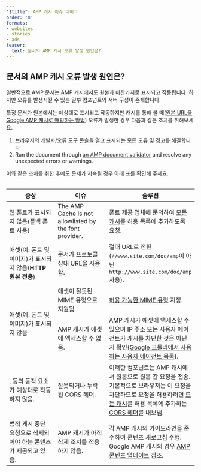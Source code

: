 ```yaml
---
"$title": AMP 캐시 이슈 디버그
order: '8'
formats:
- websites
- stories
- ads
teaser:
  text: 문서의 AMP 캐시 오류 발생 원인은?
---
```


<!--
This file is imported from https://github.com/ampproject/amphtml/blob/master/spec/amp-cache-debugging.md.
Please do not change this file.
If you have found a bug or an issue please
have a look and request a pull request there.
-->

## 문서의 AMP 캐시 오류 발생 원인은? <a name="why-is-my-doc-broken-on-an-amp-cache"></a>

일반적으로 AMP 문서는 AMP 캐시에서도 원본과 마찬가지로 표시되고 작동됩니다. 하지만 오류를 발생시킬 수 있는 일부 컴포넌트와 서버 구성이 존재합니다.

특정 문서가 원본에서는 예상대로 표시되고 작동하지만 캐시를 통해 볼 때([원본 URL을 Google AMP 캐시로 매핑하는 방법](https://developers.google.com/amp/cache/overview#amp-cache-url-format)) 오류가 발생한 경우 다음과 같은 조치를 취해보세요.

1. 브라우저의 개발자/오류 도구 콘솔을 열고 표시되는 모든 오류 및 경고를 해결합니다
2. Run the document through [an AMP document validator](https://search.google.com/test/amp) and resolve any unexpected errors or warnings.

이와 같은 조치를 취한 후에도 문제가 지속될 경우 아래 표를 확인해 주세요.

<table>
<table>
  <thead>
    <tr>
      <th width="30%">증상</th>
      <th width="30%">이슈</th>
      <th width="40%">솔루션</th>
    </tr>
  </thead>
  <tbody>
    <tr>
      <td>웹 폰트가 표시되지 않음(폴백 폰트 사용)</td>
      <td>The AMP Cache is not allowlisted by the font provider.</td>
      <td>폰트 제공 업체에 문의하여 <a href="https://amp.dev/documentation/guides-and-tutorials/learn/amp-caches-and-cors/amp-cors-requests#cors-security-in-amp">모든 캐시</a>를 허용 목록에 추가하도록 요청.</td>
    </tr>
    <tr>
      <td>애셋(예: 폰트 및 이미지)가 표시되지 않음(<strong>HTTP 원본 전용</strong>)</td>
      <td>문서가 프로토콜 상대 URL을 사용함.</td>
      <td>절대 URL로 전환(<code>//www.site.com/doc/amp</code>이 아닌 <code>http://www.site.com/doc/amp</code> 사용).</td>
    </tr>
    <tr>
      <td rowspan="2">애셋(예: 폰트 및 이미지)가 표시되지 않음</td>
      <td>애셋이 잘못된 MIME 유형으로 지원됨.</td>
      <td> <a href="https://github.com/ampproject/amphtml/blob/master/spec/amp-cache-guidelines.md#guidelines-accepted-mime-types">허용 가능한 MIME 유형</a> 지정.</td>
    </tr>
    <tr>
      <td>AMP 캐시가 애셋에 액세스할 수 없음.</td>
      <td>AMP 캐시가 애셋에 액세스할 수 있으며 IP 주소 또는 사용자 에이전트가 캐시를 차단한 것은 아닌지 확인(<a href="https://support.google.com/webmasters/answer/1061943?hl=en">Google 크롤러에서 사용하는 사용자 에이전트 목록</a>).</td>
    </tr>
    <tr>
      <td> <code><amp-form></amp-form></code>, <code><amp-list></amp-list></code> 등의 동적 요소가 예상대로 작동하지 않음.</td>
      <td>잘못되거나 누락된 CORS 헤더.</td>
      <td>이러한 컴포넌트는 AMP 캐시에서 원본으로 원본 간 요청을 전송. 기본적으로 브라우저는 이 요청을 차단하므로 요청을 허용하려면 <a href="https://amp.dev/documentation/guides-and-tutorials/amp-cors-requests.html">모든 캐시</a>를 허용 목록에 추가하는 <a href="https://developer.mozilla.org/en-US/docs/Web/HTTP/Access_control_CORS">CORS 헤더</a>를 내보냄.</td>
    </tr>
    <tr>
      <td>법적 게시 중단 요청으로 삭제되어야 하는 콘텐츠가 제공되고 있음.</td>
      <td>AMP 캐시가 아직 삭제 조치를 적용하지 않음.</td>
      <td>각 AMP 캐시의 가이드라인을 준수하여 콘텐츠 새로고침 수행. Google AMP 캐시의 경우 <a href="https://developers.google.com/amp/cache/update-cache">AMP 콘텐츠 업데이트</a> 참조.</td>
    </tr>
</tbody>
</table>

</table>
